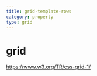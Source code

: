 ```yaml
---
title: grid-template-rows
category: property
type: grid
---
```


# grid

<https://www.w3.org/TR/css-grid-1/>
